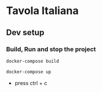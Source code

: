 # Tavola Italiana

## Dev setup

### Build, Run and stop the project

```bash
docker-compose build
```

```bash
docker-compose up
```

- press ctrl + c

